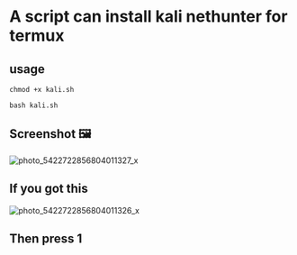# A script can install kali nethunter for termux 
 ## usage
 ```
chmod +x kali.sh
```
```
bash kali.sh
```
## Screenshot 🖼️ 
![photo_5422722856804011327_x](https://github.com/some-man1/install-kali-for-termux/assets/142589483/df7d16a8-f17a-47db-a8b0-e295ba2a1b6b)

## If you got this 
![photo_5422722856804011326_x](https://github.com/some-man1/install-kali-for-termux/assets/142589483/1ca8f154-fd79-44d4-9563-a62992b9b613)
## Then press 1 
